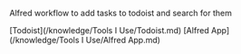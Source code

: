 Alfred workflow to add tasks to todoist and search for them


  
[Todoist](/knowledge/Tools I Use/Todoist.md)
[Alfred App](/knowledge/Tools I Use/Alfred App.md)